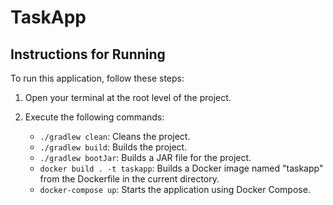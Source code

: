 # TaskApp

## Instructions for Running

To run this application, follow these steps:

1. Open your terminal at the root level of the project.

2. Execute the following commands:

    - `./gradlew clean`: Cleans the project.
    - `./gradlew build`: Builds the project.
    - `./gradlew bootJar`: Builds a JAR file for the project.
    - `docker build . -t taskapp`: Builds a Docker image named "taskapp" from the Dockerfile in the current directory.
    - `docker-compose up`: Starts the application using Docker Compose.
